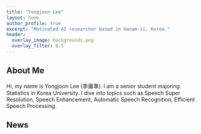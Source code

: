 ```yaml
---
title: "Yongjoon Lee"
layout: home
author_profile: true
excerpt: "Motivated AI researcher based in Hanam-si, Korea."
header:
  overlay_image: backgrounds.png
  overlay_filter: 0.5
---
```


## About Me

Hi, my name is Yongjoon Lee (李庸準). I am a senior student majoring Statistics in Korea University. I dive into topics such as Speech Super Resolution, Speech Enhancement, Automatic Speech Recognition, Efficient Speech Processing.


## News
